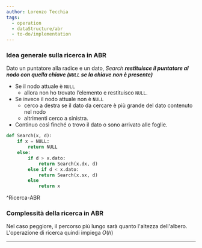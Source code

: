 ```yaml
---
author: Lorenzo Tecchia
tags:
  - operation
  - dataStructure/abr
  - to-do/implementation
---
```


### Idea generale sulla ricerca in ABR
Dato un puntatore alla radice e un dato, $Search$ ***restituisce il puntatore al nodo con quella chiave (`NULL` se la chiave non è presente)***
- Se il nodo attuale è `NULL`
	- allora non ho trovato l’elemento e restituisco `NULL`.  
- Se invece il nodo attuale non è `NULL`
	- cerco a destra se il dato da cercare è più grande del dato contenuto nel nodo
	- altrimenti cerco a sinistra.  
- Continuo così finché o trovo il dato o sono arrivato alle foglie.


```python
def Search(x, d):
	if x = NULL:
		return NULL
	else:
		if d > x.dato:
			return Search(x.dx, d)
		else if d < x.dato:
			return Search(x.sx, d)
		else
			return x
```
^Ricerca-ABR

### Complessità della ricerca in ABR
Nel caso peggiore, il percorso più lungo sarà quanto l'altezza dell'albero.
L'operazione di ricerca quindi impiega $O(h)$

---

